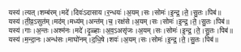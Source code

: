 

  
यस्य॑।त्यत्।शम्ब॑रम्।मदे॑।दिवः॑ऽदासाय।र॒न्धयः॑।अ॒यम्।सः।सोमः॑।इ॒न्द्र॒।ते॒।सु॒तः।पिब॑॥  
यस्य॑।ती॒व्र॒ऽसुत॑म्।मद॑म्।मध्य॑म्।अन्त॑म्।च॒।रक्ष॑से।अ॒यम्।सः।सोमः॑।इ॒न्द्र॒।ते॒।सु॒तः।पिब॑॥  
यस्य॑।गाः।अ॒न्तः।अश्म॑नः।मदे॑।दृ॒ळ्हाः।अ॒व॒ऽअसृ॑जः।अ॒यम्।सः।सोमः॑।इ॒न्द्र॒।ते॒।सु॒तः।पिब॑॥  
यस्य॑।म॒न्दा॒नः।अन्ध॑सः।माघो॑नम्।द॒धि॒षे।शवः॑।अ॒यम्।सः।सोमः॑।इ॒न्द्र॒।ते॒।सु॒तः।पिब॑॥  
